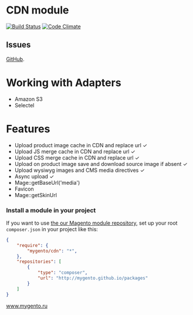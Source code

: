 CDN module
==========
[![Build Status](https://travis-ci.org/mygento/cdn.svg?branch=master)](https://travis-ci.org/mygento/cdn) [![Code Climate](https://codeclimate.com/github/mygento/cdn/badges/gpa.svg)](https://codeclimate.com/github/mygento/cdn)

Issues
-------
[GitHub](https://github.com/mygento/cdn/issues).

Working with Adapters
========
- Amazon S3
- Selectel



Features
========
- Upload product image cache in CDN and replace url ✓
- Upload JS merge cache in CDN and replace url ✓
- Upload CSS merge cache in CDN and replace url ✓
- Upload on product image save and download source image if absent ✓
- Upload wysiwyg images and CMS media directives ✓
- Async upload ✓
- Mage::getBaseUrl('media') 
- Favicon
- Mage::getSkinUrl


### Install a module in your project
If you want to use [the our Magento module repository](http://mygento.github.io/packages),
set up your root ```composer.json``` in your project like this:

```json
{
    "require": {
        "mygento/cdn": "*",
    },
    "repositories": [
        {
            "type": "composer",
            "url": "http://mygento.github.io/packages"
        }
    ]
}
```

www.mygento.ru
